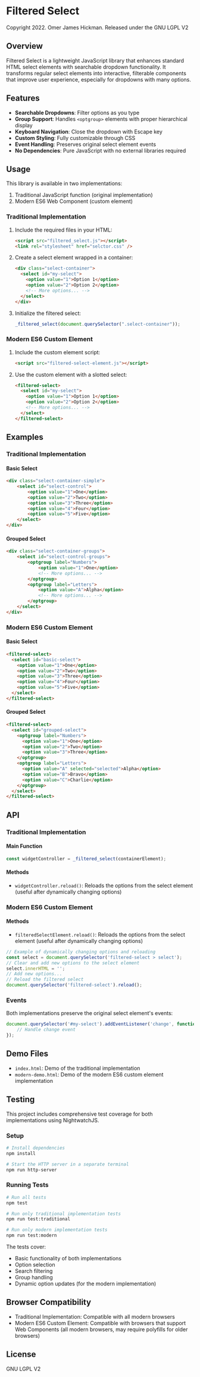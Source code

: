 # Filtered Select

Copyright 2022. Omer James Hickman.
Released under the GNU LGPL V2

## Overview

Filtered Select is a lightweight JavaScript library that enhances standard HTML select elements with searchable dropdown functionality. It transforms regular select elements into interactive, filterable components that improve user experience, especially for dropdowns with many options.

## Features

- **Searchable Dropdowns**: Filter options as you type
- **Group Support**: Handles `<optgroup>` elements with proper hierarchical display
- **Keyboard Navigation**: Close the dropdown with Escape key
- **Custom Styling**: Fully customizable through CSS
- **Event Handling**: Preserves original select element events
- **No Dependencies**: Pure JavaScript with no external libraries required

## Usage

This library is available in two implementations:
1. Traditional JavaScript function (original implementation)
2. Modern ES6 Web Component (custom element)

### Traditional Implementation

1. Include the required files in your HTML:
   ```html
   <script src="filtered_select.js"></script>
   <link rel="stylesheet" href="selctor.css" />
   ```

2. Create a select element wrapped in a container:
   ```html
   <div class="select-container">
     <select id="my-select">
       <option value="1">Option 1</option>
       <option value="2">Option 2</option>
       <!-- More options... -->
     </select>
   </div>
   ```

3. Initialize the filtered select:
   ```javascript
   _filtered_select(document.querySelector(".select-container"));
   ```

### Modern ES6 Custom Element

1. Include the custom element script:
   ```html
   <script src="filtered-select-element.js"></script>
   ```

2. Use the custom element with a slotted select:
   ```html
   <filtered-select>
     <select id="my-select">
       <option value="1">Option 1</option>
       <option value="2">Option 2</option>
       <!-- More options... -->
     </select>
   </filtered-select>
   ```

## Examples

### Traditional Implementation

#### Basic Select

```html
<div class="select-container-simple">
    <select id="select-control">
        <option value="1">One</option>
        <option value="2">Two</option>
        <option value="3">Three</option>
        <option value="4">Four</option>
        <option value="5">Five</option>
    </select>
</div>
```

#### Grouped Select

```html
<div class="select-container-groups">
    <select id="select-control-groups">
        <optgroup label="Numbers">
            <option value="1">One</option>
            <!-- More options... -->
        </optgroup>
        <optgroup label="Letters">
            <option value="A">Alpha</option>
            <!-- More options... -->
        </optgroup>
    </select>
</div>
```

### Modern ES6 Custom Element

#### Basic Select

```html
<filtered-select>
  <select id="basic-select">
    <option value="1">One</option>
    <option value="2">Two</option>
    <option value="3">Three</option>
    <option value="4">Four</option>
    <option value="5">Five</option>
  </select>
</filtered-select>
```

#### Grouped Select

```html
<filtered-select>
  <select id="grouped-select">
    <optgroup label="Numbers">
      <option value="1">One</option>
      <option value="2">Two</option>
      <option value="3">Three</option>
    </optgroup>
    <optgroup label="Letters">
      <option value="A" selected="selected">Alpha</option>
      <option value="B">Bravo</option>
      <option value="C">Charlie</option>
    </optgroup>
  </select>
</filtered-select>
```

## API

### Traditional Implementation

#### Main Function

```javascript
const widgetController = _filtered_select(containerElement);
```

#### Methods

- `widgetController.reload()`: Reloads the options from the select element (useful after dynamically changing options)

### Modern ES6 Custom Element

#### Methods

- `filteredSelectElement.reload()`: Reloads the options from the select element (useful after dynamically changing options)

```javascript
// Example of dynamically changing options and reloading
const select = document.querySelector('filtered-select > select');
// Clear and add new options to the select element
select.innerHTML = '';
// Add new options...
// Reload the filtered select
document.querySelector('filtered-select').reload();
```

### Events

Both implementations preserve the original select element's events:

```javascript
document.querySelector('#my-select').addEventListener('change', function(e) {
    // Handle change event
});
```

## Demo Files

- `index.html`: Demo of the traditional implementation
- `modern-demo.html`: Demo of the modern ES6 custom element implementation

## Testing

This project includes comprehensive test coverage for both implementations using NightwatchJS.

### Setup

```bash
# Install dependencies
npm install

# Start the HTTP server in a separate terminal
npm run http-server
```

### Running Tests

```bash
# Run all tests
npm test

# Run only traditional implementation tests
npm run test:traditional

# Run only modern implementation tests
npm run test:modern
```

The tests cover:
- Basic functionality of both implementations
- Option selection
- Search filtering
- Group handling
- Dynamic option updates (for the modern implementation)

## Browser Compatibility

- Traditional Implementation: Compatible with all modern browsers
- Modern ES6 Custom Element: Compatible with browsers that support Web Components (all modern browsers, may require polyfills for older browsers)

## License

GNU LGPL V2